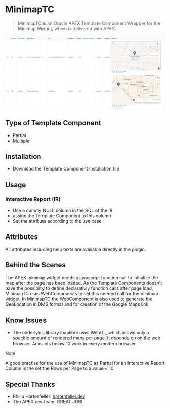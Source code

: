 # MinimapTC

> MinimapTC is an Oracle APEX Template Component Wrapper for the Minimap Widget, which is delivered with APEX.

![Screenshot of MinimapTC used as Partial in an Interactive Report](https://raw.githubusercontent.com/JensKaschuba/MinimapTC/master/assets/mimimaptc_ir_screenshot.png)

## Type of Template Component
- Partial
- Multiple

## Installation
- Download the Template Component Installation file
## Usage
### Interactive Report (IR)
- Use a dummy NULL column in the SQL of the IR
- assign the Template Component to this column
- Set the attributs according to the use case

## Attributes
All attributes including help texts are available directly in the plugin.

## Behind the Scenes
The APEX minimap widget needs a javascript function call to initialize the map after the page has been loaded.
As the Template Components doesn't have the possibilty to define declarativly function calls after page load, MinimapTC uses WebComponents to set this needed call for the minimap widget.
In MinimapTC the WebComponent is also used to generate the GeoLocation in DMS format and for creation of the Google Maps link.

## Know Issues
- The underlying library maplibre uses WebGL, which allows only a specific amount of rendered maps per page.
  It depends on on the web browser. Amounts below 10 work in every modern browser.
> [!NOTE]
> A good practise for the use of MinimapTC as Partial for an Interactive Report Column is the set the Rows per Page to a value < 10  

## Special Thanks
- Philip Hartenfeller: [hartenfeller.dev](https://hartenfeller.dev)
- The APEX dev team: GREAT JOB!


